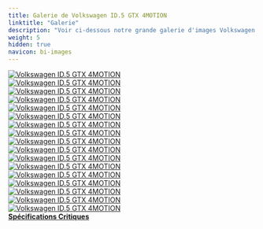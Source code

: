 ```yaml
---
title: Galerie de Volkswagen ID.5 GTX 4MOTION
linktitle: "Galerie"
description: "Voir ci-dessous notre grande galerie d'images Volkswagen ID.5 GTX 4MOTION. Cliquez sur les images pour des versions haute résolution."
weight: 5
hidden: true
navicon: bi-images
---
```

<!-- markdownlint-disable MD033 -->
<div class="row" id ="my-gallery">
	<div class="pswp-grid-item col-6 col-md-4">
		<a href="https://media.evkx.net/multimedia/models/volkswagen/id.5/id.5_gtx_4motion/exterior_1.jpg"
data-pswp-src="https://media.evkx.net/multimedia/models/volkswagen/id.5/id.5_gtx_4motion/exterior_1.jpg"
data-pswp-width="3000"
data-pswp-height="2000" 
target="_blank">
			<img src="https://media.evkx.net/multimedia/models/volkswagen/id.5/id.5_gtx_4motion/exterior_1_xst.jpg" alt="Volkswagen ID.5 GTX 4MOTION" class="img-fluid " />
		</a>
	</div>
	<div class="pswp-grid-item col-6 col-md-4">
		<a href="https://media.evkx.net/multimedia/models/volkswagen/id.5/id.5_gtx_4motion/exterior_2.jpg"
data-pswp-src="https://media.evkx.net/multimedia/models/volkswagen/id.5/id.5_gtx_4motion/exterior_2.jpg"
data-pswp-width="3000"
data-pswp-height="2000" 
target="_blank">
			<img src="https://media.evkx.net/multimedia/models/volkswagen/id.5/id.5_gtx_4motion/exterior_2_xst.jpg" alt="Volkswagen ID.5 GTX 4MOTION" class="img-fluid " />
		</a>
	</div>
	<div class="pswp-grid-item col-6 col-md-4">
		<a href="https://media.evkx.net/multimedia/models/volkswagen/id.5/id.5_gtx_4motion/exterior_3.jpg"
data-pswp-src="https://media.evkx.net/multimedia/models/volkswagen/id.5/id.5_gtx_4motion/exterior_3.jpg"
data-pswp-width="3000"
data-pswp-height="1999" 
target="_blank">
			<img src="https://media.evkx.net/multimedia/models/volkswagen/id.5/id.5_gtx_4motion/exterior_3_xst.jpg" alt="Volkswagen ID.5 GTX 4MOTION" class="img-fluid " />
		</a>
	</div>
	<div class="pswp-grid-item col-6 col-md-4">
		<a href="https://media.evkx.net/multimedia/models/volkswagen/id.5/id.5_gtx_4motion/frontseats_1.jpg"
data-pswp-src="https://media.evkx.net/multimedia/models/volkswagen/id.5/id.5_gtx_4motion/frontseats_1.jpg"
data-pswp-width="3000"
data-pswp-height="2000" 
target="_blank">
			<img src="https://media.evkx.net/multimedia/models/volkswagen/id.5/id.5_gtx_4motion/frontseats_1_xst.jpg" alt="Volkswagen ID.5 GTX 4MOTION" class="img-fluid " />
		</a>
	</div>
	<div class="pswp-grid-item col-6 col-md-4">
		<a href="https://media.evkx.net/multimedia/models/volkswagen/id.5/id.5_gtx_4motion/frontseats_2.jpg"
data-pswp-src="https://media.evkx.net/multimedia/models/volkswagen/id.5/id.5_gtx_4motion/frontseats_2.jpg"
data-pswp-width="3000"
data-pswp-height="2000" 
target="_blank">
			<img src="https://media.evkx.net/multimedia/models/volkswagen/id.5/id.5_gtx_4motion/frontseats_2_xst.jpg" alt="Volkswagen ID.5 GTX 4MOTION" class="img-fluid " />
		</a>
	</div>
	<div class="pswp-grid-item col-6 col-md-4">
		<a href="https://media.evkx.net/multimedia/models/volkswagen/id.5/id.5_gtx_4motion/headlights_1.jpg"
data-pswp-src="https://media.evkx.net/multimedia/models/volkswagen/id.5/id.5_gtx_4motion/headlights_1.jpg"
data-pswp-width="3000"
data-pswp-height="2400" 
target="_blank">
			<img src="https://media.evkx.net/multimedia/models/volkswagen/id.5/id.5_gtx_4motion/headlights_1_xst.jpg" alt="Volkswagen ID.5 GTX 4MOTION" class="img-fluid " />
		</a>
	</div>
	<div class="pswp-grid-item col-6 col-md-4">
		<a href="https://media.evkx.net/multimedia/models/volkswagen/id.5/id.5_gtx_4motion/interior_1.jpg"
data-pswp-src="https://media.evkx.net/multimedia/models/volkswagen/id.5/id.5_gtx_4motion/interior_1.jpg"
data-pswp-width="3000"
data-pswp-height="2000" 
target="_blank">
			<img src="https://media.evkx.net/multimedia/models/volkswagen/id.5/id.5_gtx_4motion/interior_1_xst.jpg" alt="Volkswagen ID.5 GTX 4MOTION" class="img-fluid " />
		</a>
	</div>
	<div class="pswp-grid-item col-6 col-md-4">
		<a href="https://media.evkx.net/multimedia/models/volkswagen/id.5/id.5_gtx_4motion/interior_2.jpg"
data-pswp-src="https://media.evkx.net/multimedia/models/volkswagen/id.5/id.5_gtx_4motion/interior_2.jpg"
data-pswp-width="3000"
data-pswp-height="2000" 
target="_blank">
			<img src="https://media.evkx.net/multimedia/models/volkswagen/id.5/id.5_gtx_4motion/interior_2_xst.jpg" alt="Volkswagen ID.5 GTX 4MOTION" class="img-fluid " />
		</a>
	</div>
	<div class="pswp-grid-item col-6 col-md-4">
		<a href="https://media.evkx.net/multimedia/models/volkswagen/id.5/id.5_gtx_4motion/main_1.jpg"
data-pswp-src="https://media.evkx.net/multimedia/models/volkswagen/id.5/id.5_gtx_4motion/main_1.jpg"
data-pswp-width="3000"
data-pswp-height="2000" 
target="_blank">
			<img src="https://media.evkx.net/multimedia/models/volkswagen/id.5/id.5_gtx_4motion/main_1_xst.jpg" alt="Volkswagen ID.5 GTX 4MOTION" class="img-fluid " />
		</a>
	</div>
	<div class="pswp-grid-item col-6 col-md-4">
		<a href="https://media.evkx.net/multimedia/models/volkswagen/id.5/id.5_gtx_4motion/screens_1.jpg"
data-pswp-src="https://media.evkx.net/multimedia/models/volkswagen/id.5/id.5_gtx_4motion/screens_1.jpg"
data-pswp-width="3000"
data-pswp-height="2206" 
target="_blank">
			<img src="https://media.evkx.net/multimedia/models/volkswagen/id.5/id.5_gtx_4motion/screens_1_xst.jpg" alt="Volkswagen ID.5 GTX 4MOTION" class="img-fluid " />
		</a>
	</div>
	<div class="pswp-grid-item col-6 col-md-4">
		<a href="https://media.evkx.net/multimedia/models/volkswagen/id.5/id.5_gtx_4motion/screens_2.jpg"
data-pswp-src="https://media.evkx.net/multimedia/models/volkswagen/id.5/id.5_gtx_4motion/screens_2.jpg"
data-pswp-width="3000"
data-pswp-height="2000" 
target="_blank">
			<img src="https://media.evkx.net/multimedia/models/volkswagen/id.5/id.5_gtx_4motion/screens_2_xst.jpg" alt="Volkswagen ID.5 GTX 4MOTION" class="img-fluid " />
		</a>
	</div>
	<div class="pswp-grid-item col-6 col-md-4">
		<a href="https://media.evkx.net/multimedia/models/volkswagen/id.5/id.5_gtx_4motion/screens_3.jpg"
data-pswp-src="https://media.evkx.net/multimedia/models/volkswagen/id.5/id.5_gtx_4motion/screens_3.jpg"
data-pswp-width="3000"
data-pswp-height="2000" 
target="_blank">
			<img src="https://media.evkx.net/multimedia/models/volkswagen/id.5/id.5_gtx_4motion/screens_3_xst.jpg" alt="Volkswagen ID.5 GTX 4MOTION" class="img-fluid " />
		</a>
	</div>
	<div class="pswp-grid-item col-6 col-md-4">
		<a href="https://media.evkx.net/multimedia/models/volkswagen/id.5/id.5_gtx_4motion/secondrowseats_1.jpg"
data-pswp-src="https://media.evkx.net/multimedia/models/volkswagen/id.5/id.5_gtx_4motion/secondrowseats_1.jpg"
data-pswp-width="3000"
data-pswp-height="2061" 
target="_blank">
			<img src="https://media.evkx.net/multimedia/models/volkswagen/id.5/id.5_gtx_4motion/secondrowseats_1_xst.jpg" alt="Volkswagen ID.5 GTX 4MOTION" class="img-fluid " />
		</a>
	</div>
	<div class="pswp-grid-item col-6 col-md-4">
		<a href="https://media.evkx.net/multimedia/models/volkswagen/id.5/id.5_gtx_4motion/trunk_1.jpg"
data-pswp-src="https://media.evkx.net/multimedia/models/volkswagen/id.5/id.5_gtx_4motion/trunk_1.jpg"
data-pswp-width="3000"
data-pswp-height="2000" 
target="_blank">
			<img src="https://media.evkx.net/multimedia/models/volkswagen/id.5/id.5_gtx_4motion/trunk_1_xst.jpg" alt="Volkswagen ID.5 GTX 4MOTION" class="img-fluid " />
		</a>
	</div>
	<div class="pswp-grid-item col-6 col-md-4">
		<a href="https://media.evkx.net/multimedia/models/volkswagen/id.5/id.5_gtx_4motion/trunk_2.jpg"
data-pswp-src="https://media.evkx.net/multimedia/models/volkswagen/id.5/id.5_gtx_4motion/trunk_2.jpg"
data-pswp-width="3000"
data-pswp-height="2000" 
target="_blank">
			<img src="https://media.evkx.net/multimedia/models/volkswagen/id.5/id.5_gtx_4motion/trunk_2_xst.jpg" alt="Volkswagen ID.5 GTX 4MOTION" class="img-fluid " />
		</a>
	</div>
	<div class="pswp-grid-item col-6 col-md-4">
		<a href="https://media.evkx.net/multimedia/models/volkswagen/id.5/id.5_gtx_4motion/trunk_3.jpg"
data-pswp-src="https://media.evkx.net/multimedia/models/volkswagen/id.5/id.5_gtx_4motion/trunk_3.jpg"
data-pswp-width="3000"
data-pswp-height="2000" 
target="_blank">
			<img src="https://media.evkx.net/multimedia/models/volkswagen/id.5/id.5_gtx_4motion/trunk_3_xst.jpg" alt="Volkswagen ID.5 GTX 4MOTION" class="img-fluid " />
		</a>
	</div>
	<div class="pswp-grid-item col-6 col-md-4">
		<a href="https://media.evkx.net/multimedia/models/volkswagen/id.5/id.5_gtx_4motion/trunk_4.jpg"
data-pswp-src="https://media.evkx.net/multimedia/models/volkswagen/id.5/id.5_gtx_4motion/trunk_4.jpg"
data-pswp-width="3000"
data-pswp-height="2000" 
target="_blank">
			<img src="https://media.evkx.net/multimedia/models/volkswagen/id.5/id.5_gtx_4motion/trunk_4_xst.jpg" alt="Volkswagen ID.5 GTX 4MOTION" class="img-fluid " />
		</a>
	</div>
</div>
<script type="module">
  import PhotoSwipeLightbox from '/js/photoswipe-lightbox.esm.js';
    const lightbox = new PhotoSwipeLightbox({
       gallery: '#my-gallery',
        children: 'a',
        pswpModule: () => import('/js/photoswipe.esm.js')
    });
lightbox.init();
</script>
<div class="mt-3 mb-3">
<a href="../specifications/" class="text-decoration-none text-black">
<strong><i class="bi-arrow-left"></i> Spécifications </strong>
</a>
<a href="../reviews/" class="text-decoration-none text-black float-end">
<strong>Critiques <i class="bi-arrow-right"></i></strong>
</a>
</div>
